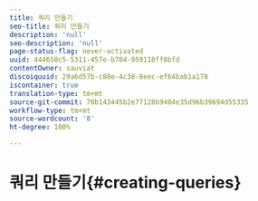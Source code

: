 ```yaml
---
title: 쿼리 만들기
seo-title: 쿼리 만들기
description: 'null'
seo-description: 'null'
page-status-flag: never-activated
uuid: 444650c5-5311-457e-b704-959118ff8bfd
contentOwner: sauviat
discoiquuid: 29a6d57b-c88e-4c38-8eec-ef64bab1a178
iscontainer: true
translation-type: tm+mt
source-git-commit: 70b143445b2e77128b9404e35d96b39694d55335
workflow-type: tm+mt
source-wordcount: '8'
ht-degree: 100%

---
```



# 쿼리 만들기{#creating-queries}

